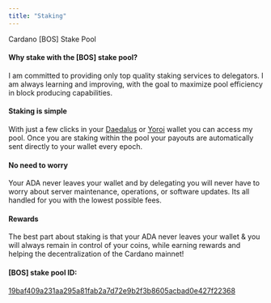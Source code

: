 ```yaml
---
title: "Staking"
---
```


Cardano [BOS] Stake Pool

#### Why stake with the [BOS] stake pool?
I am committed to providing only top quality staking services to delegators.  I am always learning and improving, with the goal to maximize pool efficiency in block producing capabilities.

#### Staking is simple
With just a few clicks in your [Daedalus](https://daedaluswallet.io/) or [Yoroi](https://yoroi-wallet.com) wallet you can access my pool.  Once you are staking within the pool your payouts are automatically sent directly to your wallet every epoch.

#### No need to worry
Your ADA never leaves your wallet and by delegating you will never have to worry about server maintenance, operations, or software updates. Its all handled for you with the lowest possible fees.

#### Rewards
The best part about staking is that your ADA never leaves your wallet & you will always remain in control of your coins, while earning rewards and helping the decentralization of the Cardano mainnet!

#### [BOS] stake pool ID:
[19baf409a231aa295a81fab2a7d72e9b2f3b8605acbad0e427f22368](https://adapools.org/pool/19baf409a231aa295a81fab2a7d72e9b2f3b8605acbad0e427f22368)
